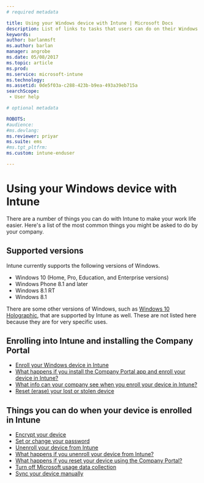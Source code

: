 ```yaml
---
# required metadata

title: Using your Windows device with Intune | Microsoft Docs
description: List of links to tasks that users can do on their Windows device when their device is enrolled in Intune
keywords:
author: barlanmsftms.author: barlan
manager: angrobe
ms.date: 05/08/2017
ms.topic: article
ms.prod:
ms.service: microsoft-intune
ms.technology:
ms.assetid: 0de5f03a-c288-423b-b9ea-493a39eb715asearchScope: - User help

# optional metadata

ROBOTS:  
#audience:
#ms.devlang:
ms.reviewer: priyar
ms.suite: ems
#ms.tgt_pltfrm:
ms.custom: intune-enduser

---
```


# Using your Windows device with Intune

There are a number of things you can do with Intune to make your work life easier. Here's a list of the most common things you might be asked to do by your company.

## Supported versions

Intune currently supports the following versions of Windows.

* Windows 10 (Home, Pro, Education, and Enterprise versions)
* Windows Phone 8.1 and later
* Windows 8.1 RT
* Windows 8.1

There are some other versions of Windows, such as [Windows 10 Holographic](https://www.microsoft.com/hololens), that are supported by Intune as well. These are not listed here because they are for very specific uses.

## Enrolling into Intune and installing the Company Portal

- [Enroll your Windows device in Intune](enroll-your-device-in-intune-windows.md)
- [What happens if you install the Company Portal app and enroll your device in Intune?](what-happens-if-you-install-the-company-portal-app-and-enroll-your-device-in-intune-windows.md)
- [What info can your company see when you enroll your device in Intune?](what-info-can-your-company-see-when-you-enroll-your-device-in-intune.md)
- [Reset (erase) your lost or stolen device](reset-erase-your-device-cpwebsite.md)

## Things you can do when your device is enrolled in Intune

- [Encrypt your device](encrypt-your-device-windows.md)
- [Set or change your password](set-or-change-your-password-windows.md)
- [Unenroll your device from Intune](unenroll-your-device-from-intune-windows.md)
- [What happens if you unenroll your device from Intune?](what-happens-if-you-unenroll-your-device-from-intune-windows.md)
- [What happens if you reset your device using the Company Portal?](what-happens-if-you-reset-your-device-using-the-company-portal-windows.md)
- [Turn off Microsoft usage data collection](turn-off-microsoft-usage-data-collection-windows.md)
- [Sync your device manually](sync-your-device-manually-windows.md)
